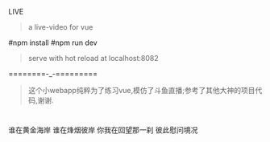 LIVE
> a live-video for vue

#npm install
#npm run dev
>serve with hot reload at localhost:8082

========-_-=========

>这个小webapp纯粹为了练习vue,模仿了斗鱼直播;参考了其他大神的项目代码,谢谢.


#
谁在黄金海岸
谁在烽烟彼岸
你我在回望那一刹
彼此慰问境况
